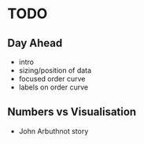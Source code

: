 # TODO

## Day Ahead
* intro
* sizing/position of data
* focused order curve
* labels on order curve

## Numbers vs Visualisation

* John Arbuthnot story
